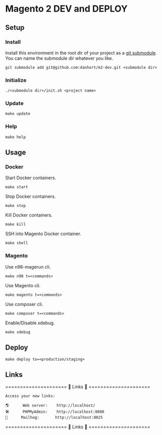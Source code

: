 # Magento 2 DEV and DEPLOY
## Setup
### Install
Install this environment in the root dir of your project as a [git submodule](https://git-scm.com/book/en/v2/Git-Tools-Submodules). You can name the submodule dir whatever you like.
```
git submodule add git@github.com:danhort/m2-dev.git <submodule dir>
```
### Initialize
```
./<submodule dir>/init.sh <project name>
```
### Update
```
make update
```
### Help
```
make help
```
## Usage
### Docker
Start Docker containers.
```
make start
```
Stop Docker containers.
```
make stop
```
Kill Docker containers.
```
make kill
```
SSH into Magento Docker container.
```
make shell
```
### Magento
Use n98-magerun cli.
```
make n98 t=<commands>
```
Use Magento cli.
```
make magento t=<commands>
```
Use composer cli.
```
make composer t=<commands>
```
Enable/Disable xdebug.
```
make xdebug
```
## Deploy
```
make deploy to=<production/staging>
```
## Links
===================== 🔗 Links 🔗 =====================

    Access your new links:

    🌎      Web server:    http://localhost/
    🛠️      PHPMyAdmin:    http://localhost:8080
    📧      Mailhog:       http://localhost:8025

===================== 🔗 Links 🔗 =====================